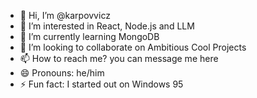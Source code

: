 - 👋 Hi, I’m @karpovvicz
- 👀 I’m interested in React, Node.js and LLM
- 🌱 I’m currently learning MongoDB
- 💞️ I’m looking to collaborate on Ambitious Cool Projects
- 📫 How to reach me? you can message me here 
- 😄 Pronouns: he/him
- ⚡ Fun fact: I started out on Windows 95

<!---
karpovvicz/karpovvicz is a ✨ special ✨ repository because its `README.md` (this file) appears on your GitHub profile.
You can click the Preview link to take a look at your changes.
--->
